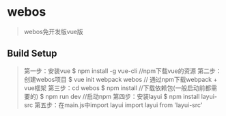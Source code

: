 # webos

> webos免开发版vue版

## Build Setup

> 第一步：安装vue
> $ npm install -g vue-cli     //npm下载vue的资源
> 第二步：创建webos项目
> $ vue init webpack webos  // 通过npm下载webpack + vue框架
> 第三步：cd webos
> $ npm install  //下载依赖包(一般启动前都需要的) 
> $ npm run dev //启动npm
> 第四步：安装layui
> $ npm install  layui-src
> 第五步：在main.js中import layui
> import layui from 'layui-src'

